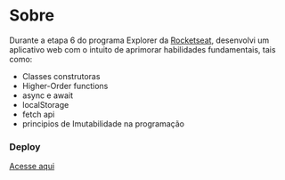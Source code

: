 # Sobre

Durante a etapa 6 do programa Explorer da [Rocketseat](https://www.rocketseat.com.br/explorer), desenvolvi um aplicativo web com o intuito de aprimorar habilidades fundamentais, tais como:

- Classes construtoras
- Higher-Order functions
- async e await
- localStorage
- fetch api
- principios de Imutabilidade na programação

### Deploy

[Acesse aqui](https://henriquecardosoo.github.io/github-favorites/)

<!-- ## Preview -->
